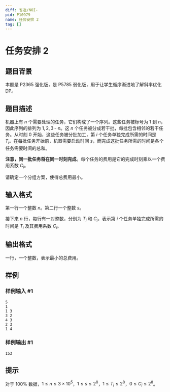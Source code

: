 ```yaml
---
diff: 省选/NOI-
pid: P10979
name: 任务安排 2
tag: []
---
```

# 任务安排 2
## 题目背景

本题是 P2365 强化版，是 P5785 弱化版，用于让学生循序渐进地了解斜率优化 DP。
## 题目描述

机器上有 $n$ 个需要处理的任务，它们构成了一个序列。这些任务被标号为 $1$ 到 $n$，因此序列的排列为 $1 , 2 , 3 \cdots n$。这 $n$ 个任务被分成若干批，每批包含相邻的若干任务。从时刻 $0$ 开始，这些任务被分批加工，第 $i$ 个任务单独完成所需的时间是 $T_i$。在每批任务开始前，机器需要启动时间 $s$，而完成这批任务所需的时间是各个任务需要时间的总和。

**注意，同一批任务将在同一时刻完成**。每个任务的费用是它的完成时刻乘以一个费用系数 $C_i$。

请确定一个分组方案，使得总费用最小。
## 输入格式

第一行一个整数 $n$。第二行一个整数 $s$。

接下来 $n$ 行，每行有一对整数，分别为 $T_i$ 和 $C_i$，表示第 $i$ 个任务单独完成所需的时间是 $T_i$ 及其费用系数 $C_i$。
## 输出格式

一行，一个整数，表示最小的总费用。
## 样例

### 样例输入 #1
```
5
1
1 3
3 2
4 3
2 3
1 4
```
### 样例输出 #1
```
153
```
## 提示

对于 $100\%$ 数据，$1 \le n \le 3 \times 10^5$，$1 \le s \le 2^8$，$1\le T_i \le 2^8$，$0 \le C_i \le 2^8$。
